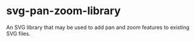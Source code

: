 svg-pan-zoom-library
====================

An SVG library that may be used to add pan and zoom features to existing SVG files.